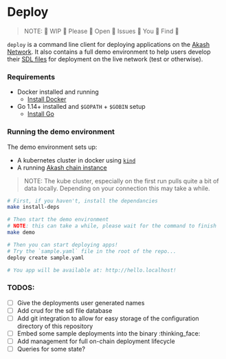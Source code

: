 # Deploy

> NOTE: :dragon: WIP :dragon: Please :dragon: Open :dragon: Issues :dragon: You :dragon: Find :dragon:

`deploy` is a command line client for deploying applications on the [Akash Network](https://akash.network). It also contains a full demo environment to help users develop their [SDL files](https://docs.akash.network/usage/sdl) for deployment on the live network (test or otherwise).

### Requirements

* Docker installed and running
    - [Install Docker](https://docs.docker.com/get-docker/)
* Go 1.14+ installed and `$GOPATH` + `$GOBIN` setup
    - [Install Go](https://golang.org/doc/install)

### Running the demo environment

The demo environment sets up:
* A kubernetes cluster in docker using [`kind`](https://github.com/kubernetes-sigs/kind)
* A running [Akash chain instance](https://github.com/ovrclk/akash)

> NOTE: The kube cluster, especially on the first run pulls quite a bit of data locally. Depending on your connection this may take a while.

```bash
# First, if you haven't, install the dependancies
make install-deps

# Then start the demo environment
# NOTE: this can take a while, please wait for the command to finish
make demo

# Then you can start deploying apps!
# Try the `sample.yaml` file in the root of the repo...
deploy create sample.yaml

# You app will be available at: http://hello.localhost!
```

### TODOS:

- [ ] Give the deployments user generated names
- [ ] Add crud for the sdl file database
- [ ] Add git integration to allow for easy storage of the configuration directory of this repository
- [ ] Embed some sample deployments into the binary :thinking_face:
- [ ] Add management for full on-chain deployment lifecycle 
- [ ] Queries for some state?

